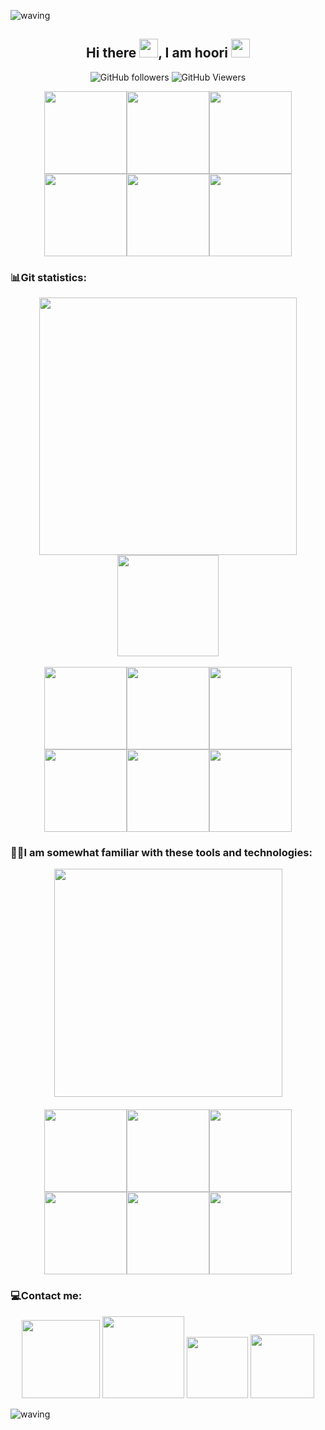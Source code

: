 ![waving](https://capsule-render.vercel.app/api?type=waving&height=130&color=031852&text=Welcome&fontAlignY=26&fontColor=ffffff&fontSize=35&stroke=000000)

<!--<img width="140px" src="https://img.shields.io/badge/welcome-1abedb.svg?style=flat&logo=github&color=040471">-->
<div align="center">

## Hi there <img src="https://raw.githubusercontent.com/MartinHeinz/MartinHeinz/master/wave.gif" width=30px, height=30px />, I am hoori <img src="https://c.tenor.com/eT_e-q0D5xoAAAAC/long-livethe-blob-sunglasses.gif" width=30px, height=30px />

<!--
![GitHub followers](https://img.shields.io/github/followers/hooridahesh?color=%230984e3&logo=github)
![GitHub watchers](https://img.shields.io/github/watchers/hooridahesh/hooridahesh?color=%234cd137&label=Profile%20views%20&logo=github)
-->
![GitHub followers](https://img.shields.io/github/followers/hooridahesh?color=%230984e3&style=for-the-badge)
![GitHub Viewers](https://komarev.com/ghpvc/?username=hooridahesh&style=for-the-badge&color=brightgreen)
<!--![GitHub User's stars](https://img.shields.io/github/stars/hooridahesh?color=%23ef5777&logo=github)-->

<!--<img alt="Github Viewers" src="https://komarev.com/ghpvc/?username=hooridahesh&style=flat&color=4cd137&logo=github">-->

<img width="132px" src="https://s6.uupload.ir/files/git_frr7.jpg"><img width="132px" src="https://s6.uupload.ir/files/git_frr7.jpg"><img width="132px" src="https://s6.uupload.ir/files/git_frr7.jpg"><img width="132px" src="https://s6.uupload.ir/files/git_frr7.jpg"><img width="132px" src="https://s6.uupload.ir/files/git_frr7.jpg"><img width="132px" src="https://s6.uupload.ir/files/git_frr7.jpg">

### <p align="left">📊Git statistics:</p>
<img width="412px" src="https://github-readme-stats.vercel.app/api?username=hooridahesh&show_icons=true&theme=algolia">
<!--[![Top Langs](https://github-readme-stats.vercel.app/api/top-langs/?username=hooridahesh&langs_count=8&theme=algolia)](https://github.com/hooridahesh/hooridahesh)-->
<img height="162px" src="https://github-readme-stats.vercel.app/api/top-langs?username=hooridahesh&show_icons=true&locale=en&layout=compact&theme=algolia">
<!--<img width="758px" src="https://activity-graph.herokuapp.com/graph?username=hooridahesh&bg_color=010b26&color=32bdff&line=33f1f3&point=ffffff&area=true&hide_border=true"/>-->
<br><br>
<img width="132px" src="https://s6.uupload.ir/files/git_frr7.jpg"><img width="132px" src="https://s6.uupload.ir/files/git_frr7.jpg"><img width="132px" src="https://s6.uupload.ir/files/git_frr7.jpg"><img width="132px" src="https://s6.uupload.ir/files/git_frr7.jpg"><img width="132px" src="https://s6.uupload.ir/files/git_frr7.jpg"><img width="132px" src="https://s6.uupload.ir/files/git_frr7.jpg">

### <p align="left">👩‍💻I am somewhat familiar with these tools and technologies:</p>
<a href="https://skillicons.dev">
<img width="365px" src="https://skillicons.dev/icons?i=c,cpp,python,git,photoshop,html,css">
<a/>
<br><br>
<img width="132px" src="https://s6.uupload.ir/files/git_frr7.jpg"><img width="132px" src="https://s6.uupload.ir/files/git_frr7.jpg"><img width="132px" src="https://s6.uupload.ir/files/git_frr7.jpg"><img width="132px" src="https://s6.uupload.ir/files/git_frr7.jpg"><img width="132px" src="https://s6.uupload.ir/files/git_frr7.jpg"><img width="132px" src="https://s6.uupload.ir/files/git_frr7.jpg">

### <p align="left">💻Contact me:</p>
<a href="https://www.linkedin.com/in/hoori-dahesh/"><img src="https://img.shields.io/badge/LinkedIn-0077B5?style=flat&logo=linkedin&logoColor=white" width="125px"></a>
<a href="https://t.me/H_dahesh79"><img src="https://img.shields.io/badge/Telegram-2CA5E0?style=flat&logo=telegram&logoColor=white" width="131px"></a>
<a href="mailto:h.dahesh.2000@gmail.com"><img src="https://img.shields.io/badge/Gmail-D14836?style=flat&logo=gmail&logoColor=white" width="98px"></a>
<a href="https://join.skype.com/invite/6f42117e7c7af507"><img src="https://img.shields.io/badge/Skype-00AFF0?style=flat&logo=skype&logoColor=white" width="102px"></a>
</div>

![waving](https://capsule-render.vercel.app/api?type=waving&height=130&color=031852&section=footer)
  

  

  
  
  
